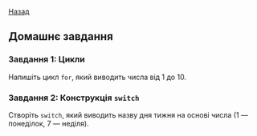 [Назад](help.md)

## Домашнє завдання

### Завдання 1: Цикли
Напишіть цикл `for`, який виводить числа від 1 до 10.

### Завдання 2: Конструкція `switch`
Створіть `switch`, який виводить назву дня тижня на основі числа (1 — понеділок, 7 — неділя).
